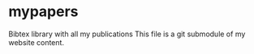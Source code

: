 # mypapers
Bibtex library with all my publications
This file is a git submodule of my website content. 
